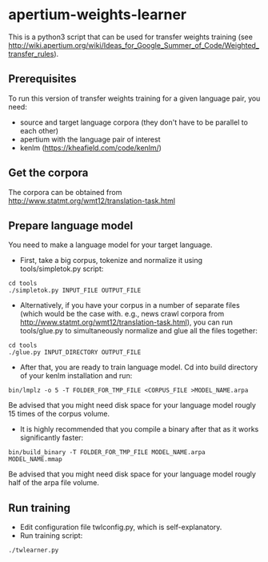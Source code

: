 # apertium-weights-learner

This is a python3 script that can be used for transfer weights training (see http://wiki.apertium.org/wiki/Ideas_for_Google_Summer_of_Code/Weighted_transfer_rules).

## Prerequisites
To run this version of transfer weights training for a given language pair, you need:
* source and target language corpora (they don't have to be parallel to each other)
* apertium with the language pair of interest
* kenlm (https://kheafield.com/code/kenlm/)

## Get the corpora
The corpora can be obtained from http://www.statmt.org/wmt12/translation-task.html

## Prepare language model
You need to make a language model for your target language.

* First, take a big corpus, tokenize and normalize it using tools/simpletok.py script:
```
cd tools
./simpletok.py INPUT_FILE OUTPUT_FILE
```
* Alternatively, if you have your corpus in a number of separate files (which would be the case with. e.g., news crawl corpora from http://www.statmt.org/wmt12/translation-task.html), you can run tools/glue.py to simultaneously normalize and glue all the files together:
```
cd tools
./glue.py INPUT_DIRECTORY OUTPUT_FILE
```
* After that, you are ready to train language model. Cd into build directory of your kenlm installation and run:
```
bin/lmplz -o 5 -T FOLDER_FOR_TMP_FILE <CORPUS_FILE >MODEL_NAME.arpa
```
Be advised that you might need disk space for your language model rougly 15 times of the corpus volume.
* It is highly recommended that you compile a binary after that as it works significantly faster:
```
bin/build_binary -T FOLDER_FOR_TMP_FILE MODEL_NAME.arpa MODEL_NAME.mmap
```
Be advised that you might need disk space for your language model rougly half of the arpa file volume.

## Run training
* Edit configuration file twlconfig.py, which is self-explanatory.
* Run training script:
```
./twlearner.py
```
